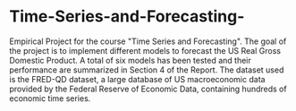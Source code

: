 # Time-Series-and-Forecasting-
Empirical Project for the course "Time Series and Forecasting".
The goal of the project is to implement different models to forecast the US Real Gross Domestic
Product. A total of six models has been tested and their performance are summarized in Section 4 of the Report.
The dataset used is the FRED-QD dataset, a large database of US macroeconomic data provided
by the Federal Reserve of Economic Data, containing hundreds of economic time series.
